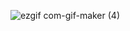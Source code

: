 
![ezgif com-gif-maker (4)](https://user-images.githubusercontent.com/53217819/215256910-d79964ee-8f47-403f-8d47-e8953f9ae88e.gif)
